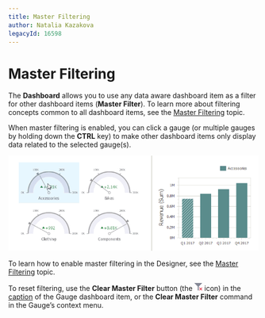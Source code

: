```yaml
---
title: Master Filtering
author: Natalia Kazakova
legacyId: 16598
---
```

# Master Filtering
The **Dashboard** allows you to use any data aware dashboard item as a filter for other dashboard items (**Master Filter**). To learn more about filtering concepts common to all dashboard items, see the [Master Filtering](../../../interactivity/master-filtering.md) topic.

When master filtering is enabled, you can click a gauge (or multiple gauges by holding down the **CTRL** key) to make other dashboard items only display data related to the selected gauge(s).

![Anim_Gauges_MasterFilter](../../../../../images/img19998.gif)

To learn how to enable master filtering in the Designer, see the [Master Filtering](../../../interactivity/master-filtering.md) topic.

To reset filtering, use the **Clear Master Filter** button (the ![DataShaping_Interactivity_ClearSelection](../../../../../images/img19686.png) icon) in the [caption](../../../dashboard-layout/dashboard-item-caption.md) of the Gauge dashboard item, or the **Clear Master Filter** command in the Gauge’s context menu.